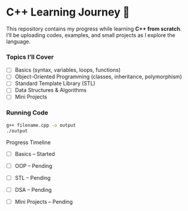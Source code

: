 # C++ Learning Journey 🚀  

This repository contains my progress while learning **C++ from scratch**.  
I’ll be uploading codes, examples, and small projects as I explore the language.  

### Topics I’ll Cover  
- [ ] Basics (syntax, variables, loops, functions)  
- [ ] Object-Oriented Programming (classes, inheritance, polymorphism)  
- [ ] Standard Template Library (STL)  
- [ ] Data Structures & Algorithms  
- [ ] Mini Projects  

### Running Code  
```bash
g++ filename.cpp -o output
./output
```

Progress Timeline

- [ ] Basics – Started

- [ ] OOP – Pending

- [ ] STL – Pending

- [ ] DSA – Pending

- [ ] Mini Projects – Pending
